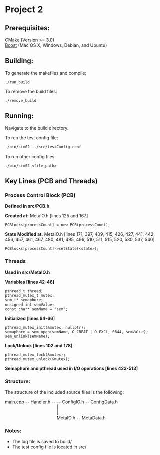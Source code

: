 # Project 2

## Prerequisites:
[CMake](https://cmake.org/download/) (Version >= 3.0)
<br>[Boost](https://www.boost.org/doc/libs/1_69_0/doc/html/quickbook/install.html) (Mac OS X, Windows, Debian, and Ubuntu)

## Building:

To generate the makefiles and compile:
```
./run_build
```

To remove the build files:
```
./remove_build
```

## Running:
Navigate to the build directory.

To run the test config file:
```
./bin/sim02 ../src/testConfig.conf
```

To run other config files:
```
./bin/sim02 <file_path>
```

## Key Lines (PCB and Threads)

### Process Control Block (PCB)
**Defined in src/PCB.h**

**Created at:**
MetaIO.h [lines 125 and 167]
```
PCBlocks[processCount] = new PCB(processCount);
```
**State Modified at:**
MetaIO.h [lines 171, 397, 409, 415, 426, 427, 441, 442, 456, 457, 461, 467, 480, 481, 495, 496, 510, 511, 515, 520, 530, 537, 540]
```
PCBlocks[processCount]->setState(<state>);
```

### Threads
**Used in src/MetaIO.h**

**Variables [lines 42-46]**
```
pthread_t thread;
pthread_mutex_t mutex;
sem_t* semaphore;
unsigned int semValue;
const char* semName = "sem";
```
**Initialized [lines 64-66]**
```
pthread_mutex_init(&mutex, nullptr);
semaphore = sem_open(semName, O_CREAT | O_EXCL, 0644, semValue);
sem_unlink(semName);
```
**Lock/Unlock [lines 102 and 178]**
```
pthread_mutex_lock(&mutex);
pthread_mutex_unlock(&mutex);
```
**Semaphore and pthread used in I/O operations [lines 423-513]**



### Structure:
The structure of the included source files is the following:

main.cpp -- Handler.h -- -- ConfigIO.h -- ConfigData.h 	<br />
&nbsp;&nbsp;&nbsp;&nbsp;&nbsp;&nbsp;&nbsp;&nbsp;&nbsp;&nbsp;&nbsp;&nbsp;&nbsp;&nbsp;&nbsp;&nbsp;&nbsp;&nbsp;&nbsp;&nbsp;&nbsp;&nbsp;&nbsp;&nbsp;&nbsp;&nbsp;&nbsp;&nbsp;&nbsp;&nbsp;&nbsp;&nbsp;&nbsp;&nbsp;&nbsp;&nbsp;&nbsp;&nbsp;&nbsp;&nbsp;&nbsp;&nbsp;|								<br />
&nbsp;&nbsp;&nbsp;&nbsp;&nbsp;&nbsp;&nbsp;&nbsp;&nbsp;&nbsp;&nbsp;&nbsp;&nbsp;&nbsp;&nbsp;&nbsp;&nbsp;&nbsp;&nbsp;&nbsp;&nbsp;&nbsp;&nbsp;&nbsp;&nbsp;&nbsp;&nbsp;&nbsp;&nbsp;&nbsp;&nbsp;&nbsp;&nbsp;&nbsp;&nbsp;&nbsp;&nbsp;&nbsp;&nbsp;&nbsp;&nbsp;&nbsp;|								<br />
&nbsp;&nbsp;&nbsp;&nbsp;&nbsp;&nbsp;&nbsp;&nbsp;&nbsp;&nbsp;&nbsp;&nbsp;&nbsp;&nbsp;&nbsp;&nbsp;&nbsp;&nbsp;&nbsp;&nbsp;&nbsp;&nbsp;&nbsp;&nbsp;&nbsp;&nbsp;&nbsp;&nbsp;&nbsp;&nbsp;&nbsp;&nbsp;&nbsp;&nbsp;&nbsp;&nbsp;&nbsp;&nbsp;&nbsp;&nbsp;&nbsp;&nbsp;MetaIO.h -- MetaData.h          <br />

### Notes:
* The log file is saved to build/
* The test config file is located in src/